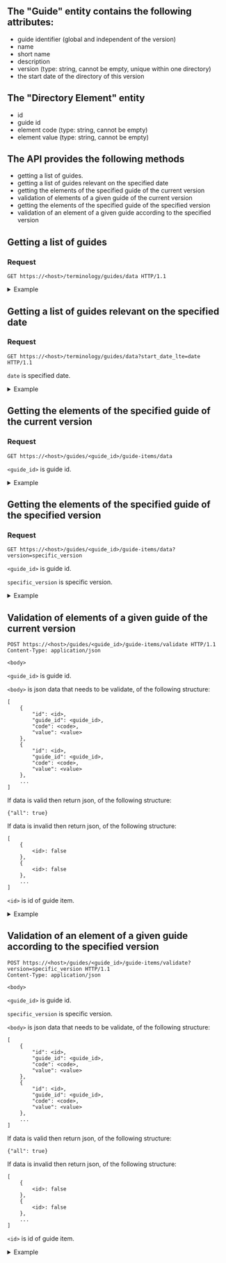 ## The "Guide" entity contains the following attributes:

- guide identifier (global and independent of the version)
- name
- short name
- description
- version (type: string, cannot be empty, unique within one directory)
- the start date of the directory of this version

## The "Directory Element" entity

- id
- guide id
- element code (type: string, cannot be empty)
- element value (type: string, cannot be empty)

## The API provides the following methods

- getting a list of guides.
- getting a list of guides relevant on the specified date
- getting the elements of the specified guide of the current version
- validation of elements of a given guide of the current version
- getting the elements of the specified guide of the specified version
- validation of an element of a given guide according to the specified version
  
## Getting a list of guides

### Request

    GET https://<host>/terminology/guides/data HTTP/1.1

<details>
<summary>Example</summary>

#### Request

    GET /terminology/guides/data HTTP/1.1

#### Response

    HTTP 200 OK
    Allow: GET, HEAD, OPTIONS
    Content-Type: application/json
    Vary: Accept

    [
        {
            "id": 1,
            "name": "specialties",
            "short_name": "",
            "description": "",
            "version": "1",
            "start_date": "2021-01-01"
        },
        {
            "id": 1,
            "name": "specialties",
            "short_name": "",
            "description": "",
            "version": "2",
            "start_date": "2021-06-01"
        },
        {
            "id": 1,
            "name": "specialties",
            "short_name": "",
            "description": "",
            "version": "3",
            "start_date": "2052-06-01"
        },
        {
            "id": 2,
            "name": "facilities",
            "short_name": "",
            "description": "",
            "version": "3",
            "start_date": "2021-04-22"
        },
        {
            "id": 2,
            "name": "facilities",
            "short_name": "",
            "description": "",
            "version": "4",
            "start_date": "2023-08-23"
        }
    ]

</details>


## Getting a list of guides relevant on the specified date

### Request

    GET https://<host>/terminology/guides/data?start_date_lte=date HTTP/1.1

`date` is specified date.

<details>
<summary>Example</summary>

#### Request

    GET /terminology/guides/data?start_date_lte=2021-03-01 HTTP/1.1

#### Response

    HTTP 200 OK
    Allow: GET, HEAD, OPTIONS
    Content-Type: application/json
    Vary: Accept

    [
        {
            "id": 1,
            "name": "specialties",
            "short_name": "",
            "description": "",
            "version": "1",
            "start_date": "2021-01-01"
        }
    ]

</details>

## Getting the elements of the specified guide of the current version

### Request

    GET https://<host>/guides/<guide_id>/guide-items/data

`<guide_id>` is guide id.

<details>
<summary>Example</summary>

#### Request

    GET /terminology/guides/1/guide-items/data HTTP/1.1

#### Response

    HTTP 200 OK
    Allow: GET, HEAD, OPTIONS
    Content-Type: application/json
    Vary: Accept

    [
        {
            "id": 1,
            "guide_id": 1,
            "code": "1",
            "value": "surgeon"
        },
        {
            "id": 2,
            "guide_id": 1,
            "code": "2",
            "value": "therapist"
        },
        {
            "id": 3,
            "guide_id": 1,
            "code": "3",
            "value": "otolaryngologist"
        },
        {
            "id": 4,
            "guide_id": 1,
            "code": "4",
            "value": "dentist"
        }
    ]

</details>


## Getting the elements of the specified guide of the specified version

### Request

    GET https://<host>/guides/<guide_id>/guide-items/data?version=specific_version

`<guide_id>` is guide id.

`specific_version` is specific version.

<details>
<summary>Example</summary>

#### Request

    GET /terminology/guides/1/guide-items/data?version=1 HTTP/1.1

#### Response

    HTTP 200 OK
    Allow: GET, HEAD, OPTIONS
    Content-Type: application/json
    Vary: Accept

    [
        {
            "id": 1,
            "guide_id": 1,
            "code": "1",
            "value": "surgeon"
        },
        {
            "id": 2,
            "guide_id": 1,
            "code": "2",
            "value": "therapist"
        },
        {
            "id": 3,
            "guide_id": 1,
            "code": "3",
            "value": "otolaryngologist"
        }
    ]

</details>


## Validation of elements of a given guide of the current version

    POST https://<host>/guides/<guide_id>/guide-items/validate HTTP/1.1
    Content-Type: application/json

    <body>

`<guide_id>` is guide id.

`<body>` is json data that needs to be validate, of the following structure:

    [
        {
            "id": <id>,
            "guide_id": <guide_id>,
            "code": <code>,
            "value": <value>
        },
        {
            "id": <id>,
            "guide_id": <guide_id>,
            "code": <code>,
            "value": <value>
        },
        ...
    ]

If data is valid then return json, of the following structure:

    {"all": true}

If data is invalid then return json, of the following structure:

    [
        {
            <id>: false
        },
        {
            <id>: false
        },
        ...
    ]

`<id>` is id of guide item.

<details>
<summary>Example</summary>

#### Request

    POST /terminology/guides/1/guide-items/validate HTTP/1.1

    [
        {
            "id": 1,
            "guide_id": 1,
            "code": "1",
            "value": "surgeon"
        },
        {
            "id": 2,
            "guide_id": 1,
            "code": "2",
            "value": "therapist"
        },
        {
            "id": 3,
            "guide_id": 1,
            "code": "3",
            "value": "otolaryngologist"
        }
    ]

#### Response

    HTTP 200 OK
    Allow: POST, OPTIONS
    Content-Type: application/json
    Vary: Accept

    {
        "all": true
    }

</details>

## Validation of an element of a given guide according to the specified version

    POST https://<host>/guides/<guide_id>/guide-items/validate?version=specific_version HTTP/1.1
    Content-Type: application/json

    <body>

`<guide_id>` is guide id.

`specific_version` is specific version.

`<body>` is json data that needs to be validate, of the following structure:

    [
        {
            "id": <id>,
            "guide_id": <guide_id>,
            "code": <code>,
            "value": <value>
        },
        {
            "id": <id>,
            "guide_id": <guide_id>,
            "code": <code>,
            "value": <value>
        },
        ...
    ]

If data is valid then return json, of the following structure:

    {"all": true}

If data is invalid then return json, of the following structure:

    [
        {
            <id>: false
        },
        {
            <id>: false
        },
        ...
    ]

`<id>` is id of guide item.

<details>
<summary>Example</summary>

#### Request

    POST /terminology/guides/1/guide-items/validate?version=1 HTTP/1.1

    [
        {
            "id": 1,
            "guide_id": 1,
            "code": "1",
            "value": "surgeon"
        },
        {
            "id": 2,
            "guide_id": 1,
            "code": "2",
            "value": "therapist"
        },
        {
            "id": 3,
            "guide_id": 1,
            "code": "3",
            "value": "otolaryngologist"
        },
        {
            "id": 4,
            "guide_id": 1,
            "code": "4",
            "value": "dentist"
        }
    ]

#### Response

    HTTP 200 OK
    Allow: POST, OPTIONS
    Content-Type: application/json
    Vary: Accept

    [
        {
            "4": false
        }
    ]

</details>
